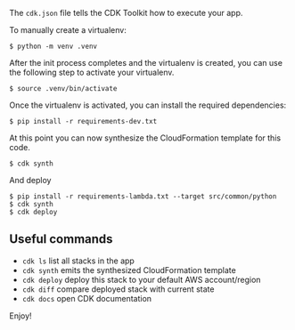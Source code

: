 
The `cdk.json` file tells the CDK Toolkit how to execute your app.

To manually create a virtualenv:

```
$ python -m venv .venv
```

After the init process completes and the virtualenv is created, you can use the following
step to activate your virtualenv.

```
$ source .venv/bin/activate
```

Once the virtualenv is activated, you can install the required dependencies:

```
$ pip install -r requirements-dev.txt
```

At this point you can now synthesize the CloudFormation template for this code.

```
$ cdk synth
```

And deploy

```
$ pip install -r requirements-lambda.txt --target src/common/python
$ cdk synth
$ cdk deploy
```

## Useful commands

 * `cdk ls`          list all stacks in the app
 * `cdk synth`       emits the synthesized CloudFormation template
 * `cdk deploy`      deploy this stack to your default AWS account/region
 * `cdk diff`        compare deployed stack with current state
 * `cdk docs`        open CDK documentation

Enjoy!
